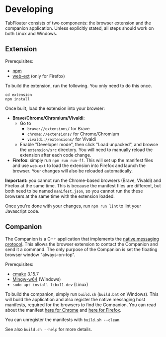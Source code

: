 # Developing

TabFloater consists of two components: the browser extension and the companion application. Unless explicitly stated, all steps should work on both Linux and Windows.

## Extension

Prerequisites:
 * [npm](https://www.npmjs.com/)
 * [web-ext](https://github.com/mozilla/web-ext) (only for Firefox)

To build the extension, run the following. You only need to do this once.

```Shell
cd extension
npm install
```

Once built, load the extension into your browser:
 * **Brave/Chrome/Chromium/Vivaldi**:
   * Go to
     * `brave://extensions/` for Brave
     * `chrome://extensions/` for Chrome/Chromium
     * `vivaldi://extensions/` for Vivaldi
   * Enable "Developer mode", then click "Load unpacked", and browse the `extension/src` directory. You will need to manually reload the extension after each code change.
 * **Firefox**: simply run `npm run run-ff`. This will set up the manifest files and use `web-ext` to load the extension into Firefox and launch the browser. Your changes will also be reloaded automatically.

**Important:** you cannot run the Chrome-based browsers (Brave, Vivaldi) and Firefox at the same time. This is because the manifest files are different, but both need to be named `manifest.json`, so you cannot run the these browsers at the same time with the extension loaded.

Once you're done with your changes, run `npm run lint` to lint your Javascript code.

## Companion

The Companion is a C++ application that implements the [native messaging protocol](https://developer.mozilla.org/en-US/docs/Mozilla/Add-ons/WebExtensions/Native_messaging). This allows the browser extension to contact the Companion and send it a command. The only purpose of the Companion is set the floating browser window "always-on-top".

Prerequisites:
 * [cmake](https://cmake.org/) 3.15.7
 * [Mingw-w64](http://mingw-w64.org/) (Windows)
 * `sudo apt install libx11-dev` (Linux)

To build the companion, simply run `build.sh` (`build.bat` on Windows). This will build the application and also register the native messaging host manifests, required for the browsers to find the Companion. You can read about the manifest [here for Chrome](https://developer.chrome.com/docs/apps/nativeMessaging/#native-messaging-host-location) and [here for Firefox](https://developer.mozilla.org/en-US/docs/Mozilla/Add-ons/WebExtensions/Native_manifests#manifest_location).

You can unregister the manifests with `build.sh --clean`.

See also `build.sh --help` for more details.
